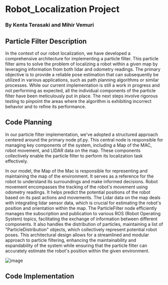 # Robot_Localization Project
### By Kenta Terasaki and Mihir Vemuri

## Particle Filter Description

In the context of our robot localization, we have developed a comprehensive architecture for implementing a particle filter. This particle filter aims to solve the problem of localizing a robot within a given map by leveraging information from both lidar and odometry readings. The primary objective is to provide a reliable pose estimation that can subsequently be utilized in various applications, such as path planning algorithms or similar processes. While our current implementation is still a work in progress and not performing as expected, all the individual components of the particle filter have been meticulously put in place. The next steps involve rigorous testing to pinpoint the areas where the algorithm is exhibiting incorrect behavior and to refine its performance.

## Code Planning
In our particle filter implementation, we've adopted a structured approach centered around the primary node pf.py. This central node is responsible for managing key components of the system, including a Map of the MAC, robot movement, and LIDAR data on the map. These components collectively enable the particle filter to perform its localization task effectively.

In our model, the Map of the Mac is responsible for representing and maintaining the map of the environment. It serves as a reference for the robot to understand its surroundings and make informed decisions. Robot movement encompasses the tracking of the robot's movement using odometry readings. It helps predict the potential positions of the robot based on its past actions and movements. The Lidar data on the map deals with integrating lidar sensor data, which is crucial for estimating the robot's position and orientation within the map. The ParticleFilter node efficiently manages the subscription and publication to various ROS (Robot Operating System) topics, facilitating the exchange of information between different components. It also handles the distribution of particles, maintaining a list of "ParticleDistribution" objects, which collectively represent potential robot poses. This architectural design allows for a streamlined and modular approach to particle filtering, enhancing the maintainability and expandability of the system while ensuring that the particle filter can accurately estimate the robot's position within the given environment.

![image](https://github.com/MihirV17/robot_localization/assets/123433158/9720f5a2-0bbe-40bb-8ec1-2fbfae77d412)

## Code Implementation
